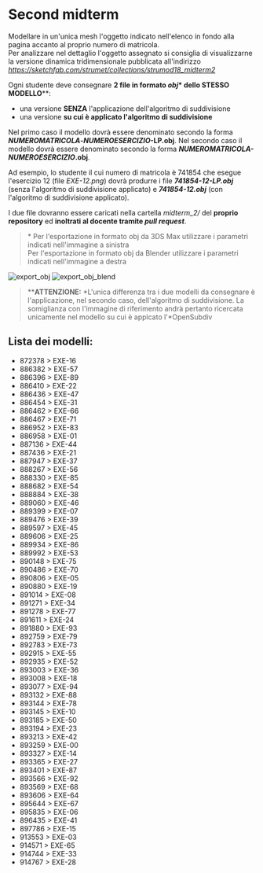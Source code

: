 # Second midterm

Modellare in un'unica mesh l'oggetto indicato nell'elenco in fondo alla pagina 
accanto al proprio numero di matricola.   
Per analizzare nel dettaglio l'oggetto assegnato si consiglia di 
visualizzarne la versione dinamica tridimensionale pubblicata
all'indirizzo *https://sketchfab.com/strumet/collections/strumod18_midterm2*

Ogni studente deve consegnare **2 file in formato _obj_\* dello STESSO 
MODELLO**\*\*:

- una versione **SENZA** l'applicazione dell'algoritmo di suddivisione
- una versione **su cui è applicato l'algoritmo di suddivisione**

Nel primo caso il modello dovrà essere denominato secondo la forma 
**_NUMEROMATRICOLA_-_NUMEROESERCIZIO_-LP.obj**.
Nel secondo caso il modello dovrà essere denominato secondo la forma 
**_NUMEROMATRICOLA-NUMEROESERCIZIO_.obj**.

Ad esempio, lo studente il cui numero di matricola è 741854 che esegue 
l'esercizio 12 (file *EXE-12.png*) dovrà produrre i file 
_**741854-12-LP.obj**_ (senza l'algoritmo di suddivisione applicato) e 
_**741854-12.obj**_ (con l'algoritmo di suddivisione applicato).

I due file dovranno essere caricati nella cartella *midterm_2/* del 
**proprio repository** ed **inoltrati al docente tramite _pull request_**.

> \* Per l'esportazione in formato obj da 3DS Max utilizzare i parametri 
indicati nell'immagine a sinistra   
Per l'esportazione in formato obj da Blender utilizzare i parametri indicati 
nell'immagine a destra

![export_obj](https://github.com/strumet/modeling/raw/master/archive/obj_export.png) 
![export_obj_blend](https://github.com/strumet/modeling/raw/master/archive/obj_export_blend.png)

> \*\***ATTENZIONE:** *L'unica differenza tra i due modelli da consegnare è 
l'applicazione, nel secondo caso, dell'algoritmo di suddivisione. La 
somiglianza con l'immagine di riferimento andrà pertanto ricercata unicamente 
nel modello su cui è applcato l'*OpenSubdiv

## Lista dei modelli:

- 872378 > EXE-16
- 886382 > EXE-57
- 886396 > EXE-89
- 886410 > EXE-22
- 886436 > EXE-47
- 886454 > EXE-31
- 886462 > EXE-66
- 886467 > EXE-71
- 886952 > EXE-83
- 886958 > EXE-01
- 887136 > EXE-44
- 887436 > EXE-21
- 887947 > EXE-37
- 888267 > EXE-56
- 888330 > EXE-85
- 888682 > EXE-54
- 888884 > EXE-38
- 889060 > EXE-46
- 889399 > EXE-07
- 889476 > EXE-39
- 889597 > EXE-45
- 889606 > EXE-25
- 889934 > EXE-86
- 889992 > EXE-53
- 890148 > EXE-75
- 890486 > EXE-70
- 890806 > EXE-05
- 890880 > EXE-19
- 891014 > EXE-08
- 891271 > EXE-34
- 891278 > EXE-77
- 891611 > EXE-24
- 891880 > EXE-93
- 892759 > EXE-79
- 892783 > EXE-73
- 892915 > EXE-55
- 892935 > EXE-52
- 893003 > EXE-36
- 893008 > EXE-18
- 893077 > EXE-94
- 893132 > EXE-88
- 893144 > EXE-78
- 893145 > EXE-10
- 893185 > EXE-50
- 893194 > EXE-23
- 893213 > EXE-42
- 893259 > EXE-00
- 893327 > EXE-14
- 893365 > EXE-27
- 893401 > EXE-87
- 893566 > EXE-92
- 893569 > EXE-68
- 893606 > EXE-64
- 895644 > EXE-67
- 895835 > EXE-06
- 896435 > EXE-41
- 897786 > EXE-15
- 913553 > EXE-03
- 914571 > EXE-65
- 914744 > EXE-33
- 914767 > EXE-28
